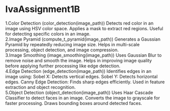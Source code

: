 # IvaAssignment1B
1.Color Detection (color_detection(image_path)) Detects red color in an image using HSV color space. Applies a mask to extract red regions. Useful for detecting specific colors in an image.  
2.Image Pyramid (compute_t_pyramid(image_path)) Generates a Gaussian Pyramid by repeatedly reducing image size. Helps in multi-scale processing, object detection, and image compression.  
3.Image Smoothing (image_smoothing(image_path)) Uses Gaussian Blur to remove noise and smooth the image. Helps in improving image quality before applying further processing like edge detection.  
4.Edge Detection (edge_detection(image_path)) Identifies edges in an image using: Sobel X: Detects vertical edges. Sobel Y: Detects horizontal edges. Canny Edge Detection: Finds sharp edges efficiently. Used in feature extraction and object recognition.  
5.Object Detection (object_detection(image_path)) Uses Haar Cascade Classifier to detect faces in an image. Converts the image to grayscale for faster processing. Draws bounding boxes around detected faces.  

